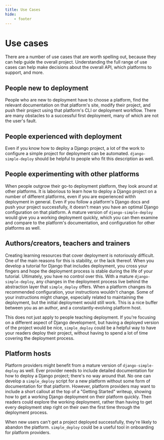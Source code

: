 ```yaml
---
title: Use Cases
hide:
    - footer
---
```


# Use cases

There are a number of use cases that are worth spelling out, because they can help guide the overall project. Understanding the full range of use cases can help make decisions about the overall API, which platforms to support, and more.

## People new to deployment

People who are new to deployment have to choose a platform, find the relevant documentation on that platform's site, modify their project, and push their project using that platform's CLI or deployment workflow. There are many obstacles to a successful first deployment, many of which are not the user's fault.

## People experienced with deployment

Even if you know how to deploy a Django project, a lot of the work to configure a simple project for deployment can be automated. `django-simple-deploy` should be helpful to people who fit this description as well.

## People experimenting with other platforms

When people outgrow their go-to deployment platform, they look around at other platforms. It is laborious to learn how to deploy a Django project on a number of different platforms, even if you are experienced withh deployment in general. Even if you follow a platform's Django docs and push your project successfully, it doesn't mean you have an optimal Django configuration on that platform. A mature version of `django-simple-deploy` would give you a working deployment quickly, which you can then examine and compare to the platform's documentation, and configuration for other platforms as well.

## Authors/creators, teachers and trainers

Creating learning resources that cover deployment is notoriously difficult. One of the main reasons for this is stability, or the lack thereof. When you develop a tutorial for Django that includes deployment, you cross your fingers and hope the deployment process is stable during the life of your tutorial. Ultimately, you have no control over this. With a mature `django-simple-deploy`, any changes in the deployment process live behind the abstraction layer that `simple_deploy` offers. When a platform changes its recommended configuration, your instructions wouldn't change. Some of your instructions might change, especially related to maintaining the deployment, but the initial deployment would still work. This is a nice buffer between you as an author, and a constantly-evolving platform host.

This does not just apply to people teaching deployment. If you're focusing on a different aspect of Django development, but having a deployed version of the project would be nice, `simple_deploy` could be a helpful way to have your readers deploy their project, without having to spend a lot of time covering the deployment process.

## Platform hosts

Platform providers might benefit from a mature version of `django-simple-deploy` as well. Ever provider needs to include detailed documentation for how to deploy a Django project; there's no way around that. No one can develop a `simple_deploy` script for a new platform without some form of documentation for that platform. However, platform providers may want to include a short callout at the top of a "Getting Started" writeup, showing how to get a working Django deployment on their platform quickly. Then readers could explore the working deployment, rather than having to get every deployment step right on their own the first time through the deployment process.

When new users can't get a project deployed successfully, they're likely to abandon the platform. `simple_deploy` could be a useful tool in onboarding for platform providers.